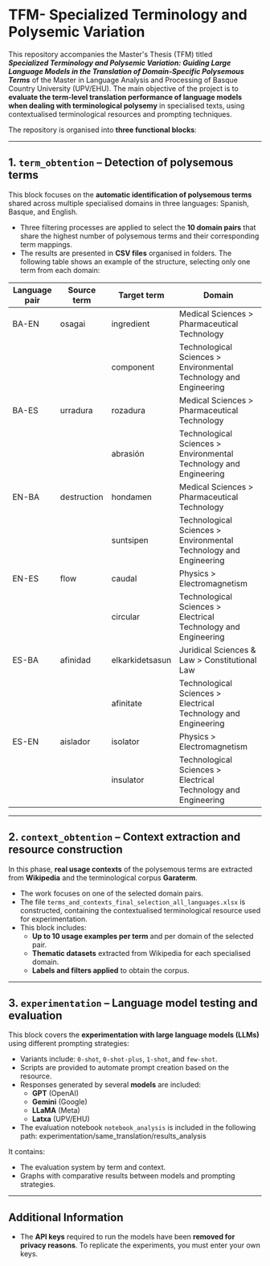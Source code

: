 # TFM- Specialized Terminology and Polysemic Variation

This repository accompanies the Master's Thesis (TFM) titled  
_**Specialized Terminology and Polysemic Variation: Guiding Large Language Models in the Translation of Domain-Specific Polysemous Terms**_ of the Master in Language Analysis and Processing of Basque Country University (UPV/EHU).
The main objective of the project is to **evaluate the term-level translation performance of language models when dealing with terminological polysemy** in specialised texts, using contextualised terminological resources and prompting techniques.

The repository is organised into **three functional blocks**:

---

## 1. `term_obtention` – Detection of polysemous terms

This block focuses on the **automatic identification of polysemous terms** shared across multiple specialised domains in three languages: Spanish, Basque, and English.

- Three filtering processes are applied to select the **10 domain pairs** that share the highest number of polysemous terms and their corresponding term mappings.
- The results are presented in **CSV files** organised in folders. The following table shows an example of the structure, selecting only one term from each domain:

| Language pair | Source term    | Target term     | Domain                                                            |
|---------------|----------------|-----------------|-------------------------------------------------------------------|
| BA-EN         | osagai         | ingredient      | Medical Sciences > Pharmaceutical Technology                      |
|               |                | component       | Technological Sciences > Environmental Technology and Engineering |
| BA-ES         | urradura       | rozadura        | Medical Sciences > Pharmaceutical Technology                      |
|               |                | abrasión        | Technological Sciences > Environmental Technology and Engineering |
| EN-BA         | destruction    | hondamen        | Medical Sciences > Pharmaceutical Technology                      |
|               |                | suntsipen       | Technological Sciences > Environmental Technology and Engineering |
| EN-ES         | flow           | caudal          | Physics > Electromagnetism                                        |
|               |                | circular        | Technological Sciences > Electrical Technology and Engineering    |
| ES-BA         | afinidad       | elkarkidetsasun | Juridical Sciences & Law > Constitutional Law                     |
|               |                | afinitate       | Technological Sciences > Electrical Technology and Engineering    |
| ES-EN         | aislador       | isolator        | Physics > Electromagnetism                                        |
|               |                | insulator       | Technological Sciences > Electrical Technology and Engineering    |

---

## 2. `context_obtention` – Context extraction and resource construction

In this phase, **real usage contexts** of the polysemous terms are extracted from **Wikipedia** and the terminological corpus **Garaterm**.

- The work focuses on one of the selected domain pairs.
- The file `terms_and_contexts_final_selection_all_languages.xlsx` is constructed, containing the contextualised terminological resource used for experimentation.
- This block includes:
  - **Up to 10 usage examples per term** and per domain of the selected pair.
  - **Thematic datasets** extracted from Wikipedia for each specialised domain.
  - **Labels and filters applied** to obtain the corpus.

---

## 3. `experimentation` – Language model testing and evaluation

This block covers the **experimentation with large language models (LLMs)** using different prompting strategies:

- Variants include: `0-shot`, `0-shot-plus`, `1-shot`, and `few-shot`.
- Scripts are provided to automate prompt creation based on the resource.
- Responses generated by several **models** are included:
  - **GPT** (OpenAI)
  - **Gemini** (Google)
  - **LLaMA** (Meta)
  - **Latxa** (UPV/EHU)
- The evaluation notebook `notebook_analysis` is included in the following path: experimentation/same_translation/results_analysis

It contains:
- The evaluation system by term and context.
- Graphs with comparative results between models and prompting strategies.

---

## Additional Information

- The **API keys** required to run the models have been **removed for privacy reasons**. To replicate the experiments, you must enter your own keys.

